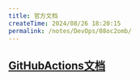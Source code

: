 ```yaml
---
title: 官方文档
createTime: 2024/08/26 18:20:15
permalink: /notes/DevOps/08oc2omb/
---
```

## [GitHubActions文档](https://docs.github.com/zh/actions)

